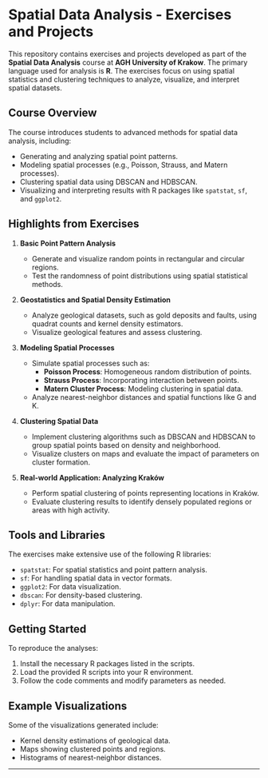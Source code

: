 # Spatial Data Analysis - Exercises and Projects

This repository contains exercises and projects developed as part of the **Spatial Data Analysis** course at **AGH University of Krakow**. The primary language used for analysis is **R**. The exercises focus on using spatial statistics and clustering techniques to analyze, visualize, and interpret spatial datasets.

## Course Overview
The course introduces students to advanced methods for spatial data analysis, including:
- Generating and analyzing spatial point patterns.
- Modeling spatial processes (e.g., Poisson, Strauss, and Matern processes).
- Clustering spatial data using DBSCAN and HDBSCAN.
- Visualizing and interpreting results with R packages like `spatstat`, `sf`, and `ggplot2`.

## Highlights from Exercises

1. **Basic Point Pattern Analysis**
   - Generate and visualize random points in rectangular and circular regions.
   - Test the randomness of point distributions using spatial statistical methods.

2. **Geostatistics and Spatial Density Estimation**
   - Analyze geological datasets, such as gold deposits and faults, using quadrat counts and kernel density estimators.
   - Visualize geological features and assess clustering.

3. **Modeling Spatial Processes**
   - Simulate spatial processes such as:
     - **Poisson Process**: Homogeneous random distribution of points.
     - **Strauss Process**: Incorporating interaction between points.
     - **Matern Cluster Process**: Modeling clustering in spatial data.
   - Analyze nearest-neighbor distances and spatial functions like G and K.

4. **Clustering Spatial Data**
   - Implement clustering algorithms such as DBSCAN and HDBSCAN to group spatial points based on density and neighborhood.
   - Visualize clusters on maps and evaluate the impact of parameters on cluster formation.

5. **Real-world Application: Analyzing Kraków**
   - Perform spatial clustering of points representing locations in Kraków.
   - Evaluate clustering results to identify densely populated regions or areas with high activity.

## Tools and Libraries
The exercises make extensive use of the following R libraries:
- `spatstat`: For spatial statistics and point pattern analysis.
- `sf`: For handling spatial data in vector formats.
- `ggplot2`: For data visualization.
- `dbscan`: For density-based clustering.
- `dplyr`: For data manipulation.

## Getting Started
To reproduce the analyses:
1. Install the necessary R packages listed in the scripts.
2. Load the provided R scripts into your R environment.
3. Follow the code comments and modify parameters as needed.

## Example Visualizations
Some of the visualizations generated include:
- Kernel density estimations of geological data.
- Maps showing clustered points and regions.
- Histograms of nearest-neighbor distances.

---
